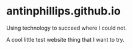 # antinphillips.github.io
Using technology to succeed where I could not.

A cool little test website thing that I want to try.
